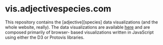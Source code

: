 vis.adjectivespecies.com
========================

This repository contains the [adjective][species] data visualizations (and the
whole website, really).  The data visualizations are available
[here](http://vis.adjectivespecies.com) and are composed primarily of browser-
based visualizations written in JavaScript using either the D3 or Protovis
libraries.
